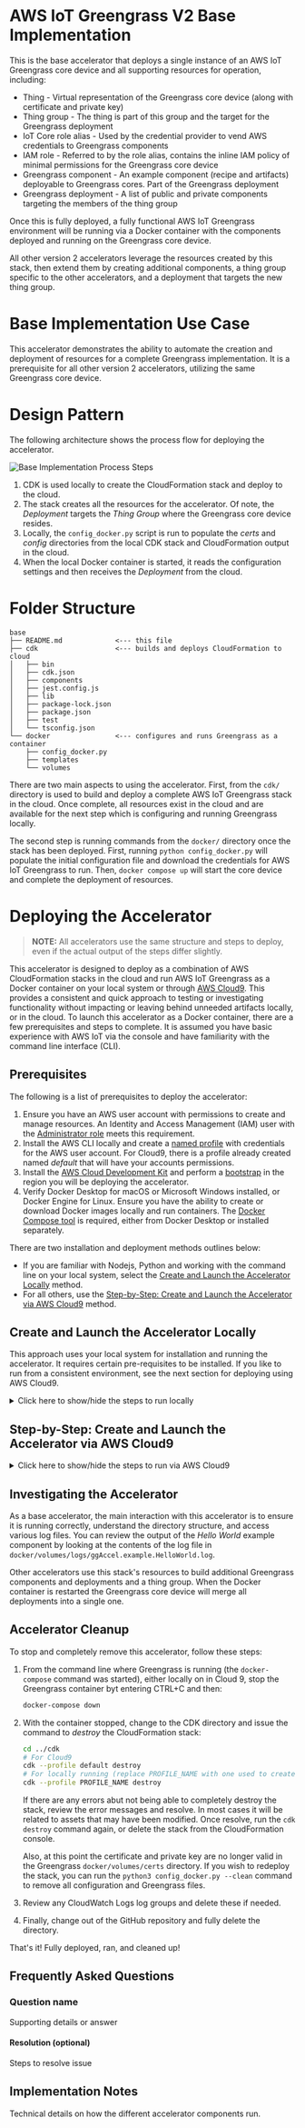 # AWS IoT Greengrass V2 Base Implementation

This is the base accelerator that deploys a single instance of an AWS IoT Greengrass core device and all supporting resources for operation, including:

- Thing - Virtual representation of the Greengrass core device (along with certificate and private key)
- Thing group - The thing is part of this group and the target for the Greengrass deployment
- IoT Core role alias - Used by the credential provider to vend AWS credentials to Greengrass components
- IAM role - Referred to by the role alias, contains the inline IAM policy of minimal permissions for the Greengrass core device
- Greengrass component - An example component (recipe and artifacts) deployable to Greengrass cores. Part of the Greengrass deployment
- Greengrass deployment - A list of public and private components targeting the members of the thing group

Once this is fully deployed, a fully functional AWS IoT Greengrass environment will be running via a Docker container with the components deployed and running on the Greengrass core device.

All other version 2 accelerators leverage the resources created by this stack, then extend them by creating additional components, a thing group specific to the other accelerators, and a deployment that targets the new thing group.

# Base Implementation Use Case

This accelerator demonstrates the ability to automate the creation and deployment of resources for a complete Greengrass implementation. It is a prerequisite for all other version 2 accelerators, utilizing the same Greengrass core device.

# Design Pattern

The following architecture shows the process flow for deploying the accelerator.

![Base Implementation Process Steps](docs/arch1.svg)

1. CDK is used locally to create the CloudFormation stack and deploy to the cloud.
1. The stack creates all the resources for the accelerator. Of note, the _Deployment_ targets the _Thing Group_ where the Greengrass core device resides.
1. Locally, the `config_docker.py` script is run to populate the _certs_ and _config_ directories from the local CDK stack and CloudFormation output in the cloud.
1. When the local Docker container is started, it reads the configuration settings and then receives the _Deployment_ from the cloud.

# Folder Structure

```text
base
├── README.md             <--- this file
├── cdk                   <--- builds and deploys CloudFormation to cloud
│   ├── bin
│   ├── cdk.json
│   ├── components
│   ├── jest.config.js
│   ├── lib
│   ├── package-lock.json
│   ├── package.json
│   ├── test
│   └── tsconfig.json
└── docker                <--- configures and runs Greengrass as a container
    ├── config_docker.py
    ├── templates
    └── volumes
```

There are two main aspects to using the accelerator. First, from the `cdk/` directory is used to build and deploy a complete AWS IoT Greengrass stack in the cloud. Once complete, all resources exist in the cloud and are available for the next step which is configuring and running Greengrass locally.

The second step is running commands from the `docker/` directory once the stack has been deployed. First, running `python config_docker.py` will populate the initial configuration file and download the credentials for AWS IoT Greengrass to run. Then, `docker compose up` will start the core device and complete the deployment of resources.

# Deploying the Accelerator

> **NOTE:** All accelerators use the same structure and steps to deploy, even if the actual output of the steps differ slightly.

This accelerator is designed to deploy as a combination of AWS CloudFormation stacks in the cloud and run AWS IoT Greengrass as a Docker container on your local system or through [AWS Cloud9](https://aws.amazon.com/cloud9/). This provides a consistent and quick approach to testing or investigating functionality without impacting or leaving behind unneeded artifacts locally, or in the cloud. To launch this accelerator as a Docker container, there are a few prerequisites and steps to complete. It is assumed you have basic experience with AWS IoT via the console and have familiarity with the command line interface (CLI).

## Prerequisites

The following is a list of prerequisites to deploy the accelerator:

1. Ensure you have an AWS user account with permissions to create and manage resources. An Identity and Access Management (IAM) user with the [Administrator role](https://docs.aws.amazon.com/IAM/latest/UserGuide/access_policies_job-functions.html#jf_administrator) meets this requirement.
1. Install the AWS CLI locally and create a [named profile](https://docs.aws.amazon.com/cli/latest/userguide/cli-configure-profiles.html) with credentials for the AWS user account. For Cloud9, there is a profile already created named _default_ that will have your accounts permissions.
1. Install the [AWS Cloud Development Kit](https://docs.aws.amazon.com/cdk/latest/guide/getting_started.html) and perform a [bootstrap](https://docs.aws.amazon.com/cdk/latest/guide/troubleshooting.html#troubleshooting_nobucket) in the region you will be deploying the accelerator.
1. Verify Docker Desktop for macOS or Microsoft Windows installed, or Docker Engine for Linux. Ensure you have the ability to create or download Docker images locally and run containers. The [Docker Compose tool](https://docs.docker.com/compose/) is required, either from Docker Desktop or installed separately.

There are two installation and deployment methods outlines below:

- If you are familiar with Nodejs, Python and working with the command line on your local system, select the [Create and Launch the Accelerator Locally](#create-and-launch-the-accelerator-locally) method.
- For all others, use the [Step-by-Step: Create and Launch the Accelerator via AWS Cloud9](#step-by-step-create-and-launch-the-accelerator-via-aws-cloud9) method.

## Create and Launch the Accelerator Locally

This approach uses your local system for installation and running the accelerator. It requires certain pre-requisites to be installed. If you like to run from a consistent environment, see the next section for deploying using AWS Cloud9.

<details>
<summary>Click here to show/hide the steps to run locally</summary>
<br>

> :bulb: These steps assume familiarity with installation of NPM/NPX, Nodejs packages, Python, and working from the command line interface (CLI).

1. Install and bootstrap the CDK:

   ```bash
   npx install -g aws-cdk
   # replace PROFILE_NAME with your specific AWS CLI profile that has username and region defined
   export CDK_DEPLOY_ACCOUNT=$(aws sts get-caller-identity --profile PROFILE_NAME --query Account --output text)
   # Set REGION to where the bootstrap resources will be deployed
   export CDK_DEPLOY_REGION=us-east-1
   cdk bootstrap aws://$CDK_DEPLOY_ACCOUNT/$CDK_DEPLOY_REGION
   ```

1. Clone the repository, change into the `cdk/` directory for the accelerator, then build and deploy the CloudFormation stack:

   > **NOTE:** The first time `cdk deploy` is run, it will take longer as there are Docker images required to build some of the resources. You will see Docker-related messages in your terminal session. Subsequent runs will only take a few additional seconds.

   ```bash
   git clone https://github.com/awslabs/aws-iot-greengrass-accelerators.git
   cd aws-iot-greengrass-accelerators/vs/base_implementation/cdk
   npm install
   npm run build
   # replace PROFILE_NAME with your specific AWS CLI profile that has username and region defined
   cdk --profile PROFILE_NAME deploy
   ```

   The result of a successful deployment will look like this:

   ```bash
    ✅  base-implementation

   Outputs:
   base-implementation.CertificatePemParameter = /base-implementation/base-implementation-greengrass-core-FAjEi5wg/certificate_pem
   base-implementation.CredentialProviderEndpointAddress = c301XXXXXsf1qf.credentials.iot.us-west-2.amazonaws.com
   base-implementation.DataAtsEndpointAddress = a2l4XXXXXfczky-ats.iot.us-west-2.amazonaws.com
   base-implementation.IotRoleAliasName = base-implementation-GreengrassV2TokenExchangeRole-FAjEi5wg
   base-implementation.PrivateKeySecretParameter = /base-implementation/base-implementation-greengrass-core-FAjEi5wg/private_key
   base-implementation.ThingArn = arn:aws:iot:us-west-2:123456789012:thing/base-implementation-greengrass-core-FAjEi5wg
   Stack ARN:
   arn:aws:cloudformation:us-west-2:123456789012:stack/base-implementation/bc6f5210-ee18-11eb-a253-060b98b02c23
   ```

1. At this point the CloudFormation stack is deployed. Next, change to the `docker/` directory and run the configuration script (`python3 config_docker.py` script, which will:

   1. Read the local CDK output to determine the CloudFormation stack name
   1. From the CloudFormation stack output, read the values to:
      1. Download and save the X.509 certificate, private key, and Amazon CA1 certificate to the `volumes/certs` directory
      1. Using the stack outputs, generate and save an initial configuration file to `volumes/config`

   ```bash
   cd ../docker
   # Use the same AWS CLI profile from above
   python3 docker_config.py --profile PROFILE_NAME
   ```

1. Next, start the Greengrass core device. If you intend to run Greengrass on a physical device, copy the contents of the `volumes/certs` and the `volumes/config` directories to your physical device and provision and install Greengrass per the documentation.

   > **NOTE:** The first time `docker compose up` is run, it will take longer to startup as Docker will need to download the AWS IoT Greengrass image. Subsequent runs will only take a few additional seconds.

   ```bash
   docker-compose up
   ```

At this point, the CloudFormation stack has been deployed and the AWS IoT Greengrass container is running. Continue to the [Investigating the Accelerator](#investigating-the-accelerator) section for your accelerator for additional details.

The `volumes/gg_root` will contain the various Greengrass core device files. Of interest will be the log files located in `volumes/gg_root/logs`.

</details>

## Step-by-Step: Create and Launch the Accelerator via AWS Cloud9

<details>
<summary>Click here to show/hide the steps to run via AWS Cloud9</summary>
<br>

> :bulb: All steps below use a Cloud9 IDE in the same account and region where the accelerator will be run.

Prior to launching the accelerator container locally, the AWS CDK is used to generate a CloudFormation template and deploy it. From the AWS Cloud9 console, follow these steps to create and launch the stack via CDK.

1.  Create a new Cloud9 IDE and make sure that **Amazon Linux 2** and **t3.small** are selected.

    :exclamation:The following steps **will not** work if Ubuntu is selected.

1.  Once the Cloud9 environment starts, follow [these steps](https://docs.aws.amazon.com/cloud9/latest/user-guide/move-environment.html#move-environment-resize) to resize the disk. Create the `resize.sh` file and run `bash resize.sh 40` to extend the disk to 40GiB.

1.  _Pre-requisites_ (only needs be run once and the Cloud9 environment will reboot) - From the Cloud9 IDE, open a new _Window->New Terminal_ window and run these commands:

    ```bash
    # Cloud9 Commands - change as needed for local development environment
    # Install pre-requisites, bootstrap CDK for use in account/region, and reboot
    npm uninstall -g cdk
    npm install -g aws-cdk@latest
    npm install -g npm
    sudo yum install iptables-services -y
    # Bootstrap CDK for current AWS account and region where Cloud9 runs
    ACCOUNT=$(aws sts get-caller-identity --query Account --output text)
    REGION=$(aws configure get region)
    cdk bootstrap aws://$ACCOUNT/$REGION
    sudo curl -L "https://github.com/docker/compose/releases/download/1.25.3/docker-compose-$(uname -s)-$(uname -m)" -o /usr/local/bin/docker-compose
    sudo chmod +x /usr/local/bin/docker-compose
    pip3 install --user boto3
    # Enable soft/hard links
    sudo cat <<EOF | sudo tee /etc/sysctl.d/98-cloud9-greengrass.conf
    fs.protected_hardlinks = 1
    fs.protected_symlinks = 1
    EOF
    # Complete, reboot environment
    sudo reboot
    ```

1.  Build and deploy. Once Cloud9 has restarted, issue these commands. If the terminal window is unresponsive, open a new one.

    > **NOTE:** The first time `cdk deploy` is run, it will take longer as there are Docker images required to build some of the resources. You will see _a lot_ of Docker-related messages in your terminal session as it downloads and builds the initial resources. Subsequent runs will only take a few additional seconds.

    Run each command separately to get an understanding

    ```bash
    # After reboot open a new terminal window and issue these commands
    # NOTE: If terminal window spins when restarted, close the terminal window and launch a new one
    cd ~/environment
    # Clone the repository
    git clone https://github.com/awslabs/aws-iot-greengrass-accelerators.git
    # Change path to accelerator you wish to run. This accelerator, "base",
    # is shown below
    cd ~/environment/aws-iot-greengrass-accelerators/v2/base/cdk

    # Build and deploy the CDK (CloudFormation stack)
    npm install
    npm run build
    cdk --profile default deploy

    # Acknowledge the creation above, then run
    python3 deploy_resources.py -p default

    # Build and start the Greengrass docker container
    cd ../docker
    docker-compose up
    ```

1.  At this point, the CloudFormation stack has been deployed and the Greengrass container is running as a fore ground process in the terminal. The CloudFormation stack will also trigger an initial deployment of all resources to the Greengrass Core, so the Lambda functions, Stream Manager, and docker containers are also running.

1.  :exclamation: The Docker containers run as the root process in Cloud9 (and other Linux environments). If you wish to look at log or deployment files locally, it is easiest to launch another terminal tab and set the user to root:

    ```bash
    sudo su -
    cd /home/ec2-user/environment/aws-iot-greengrass-accelerators/v2/base/docker/gg_root/logs
    # You can now cat|more|less|tail files from here
    tail -F greengrass.log
    ...
    ```

    </details>

## Investigating the Accelerator

As a base accelerator, the main interaction with this accelerator is to ensure it is running correctly, understand the directory structure, and access various log files. You can review the output of the _Hello World_ example component by looking at the contents of the log file in `docker/volumes/logs/ggAccel.example.HelloWorld.log`.

Other accelerators use this stack's resources to build additional Greengrass components and deployments and a thing group. When the Docker container is restarted the Greengrass core device will merge all deployments into a single one.

## Accelerator Cleanup

To stop and completely remove this accelerator, follow these steps:

1. From the command line where Greengrass is running (the `docker-compose` command was started), either locally on in Cloud 9, stop the Greengrass container byt entering CTRL+C and then:

   ```bash
   docker-compose down
   ```

1. With the container stopped, change to the CDK directory and issue the command to _destroy_ the CloudFormation stack:

   ```bash
   cd ../cdk
   # For Cloud9
   cdk --profile default destroy
   # For locally running (replace PROFILE_NAME with one used to create stack)
   cdk --profile PROFILE_NAME destroy
   ```

   If there are any errors abut not being able to completely destroy the stack, review the error messages and resolve. In most cases it will be related to assets that may have been modified. Once resolve, run the `cdk destroy` command again, or delete the stack from the CloudFormation console.

   Also, at this point the certificate and private key are no longer valid in the Greengrass `docker/volumes/certs` directory. If you wish to redeploy the stack, you can run the `python3 config_docker.py --clean` command to remove all configuration and Greengrass files.

1. Review any CloudWatch Logs log groups and delete these if needed.

1. Finally, change out of the GitHub repository and fully delete the directory.

That's it! Fully deployed, ran, and cleaned up!

## Frequently Asked Questions

### Question name

Supporting details or answer

#### Resolution (optional)

Steps to resolve issue

## Implementation Notes

Technical details on how the different accelerator components run.
